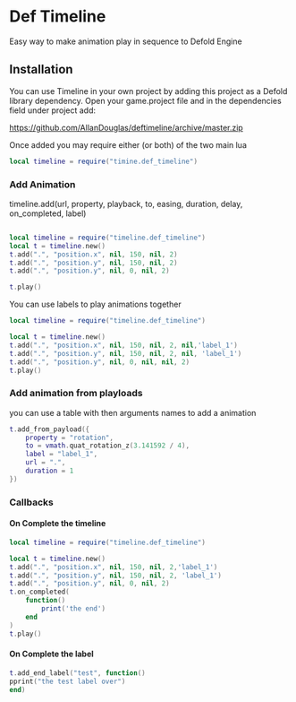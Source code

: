 # Def Timeline
Easy way to make animation play in sequence to Defold Engine

## Installation

You can use Timeline in your own project by adding this project as a Defold library dependency. Open your game.project file and in the dependencies field under project add:

https://github.com/AllanDouglas/deftimeline/archive/master.zip

Once added you may require either (or both) of the two main lua

```lua
local timeline = require("timine.def_timeline")
```

### Add Animation

timeline.add(url, property, playback, to, easing, duration, delay, on_completed, label)

```lua

local timeline = require("timeline.def_timeline")
local t = timeline.new()
t.add(".", "position.x", nil, 150, nil, 2)
t.add(".", "position.y", nil, 150, nil, 2)
t.add(".", "position.y", nil, 0, nil, 2)

t.play()
```

You can use labels to play animations together

```lua
local timeline = require("timeline.def_timeline")

local t = timeline.new()
t.add(".", "position.x", nil, 150, nil, 2, nil,'label_1')
t.add(".", "position.y", nil, 150, nil, 2, nil, 'label_1')
t.add(".", "position.y", nil, 0, nil, nil, 2)	
t.play()
```

### Add animation from playloads

you can use a table with then arguments names to add a animation

```lua
t.add_from_payload({
	property = "rotation",
	to = vmath.quat_rotation_z(3.141592 / 4),
	label = "label_1",
	url = ".",
	duration = 1
})

```


### Callbacks
    
#### On Complete the timeline

```lua
local timeline = require("timeline.def_timeline")

local t = timeline.new()
t.add(".", "position.x", nil, 150, nil, 2,'label_1')
t.add(".", "position.y", nil, 150, nil, 2, 'label_1')
t.add(".", "position.y", nil, 0, nil, 2)
t.on_completed(
	function()
		print('the end')
	end
)
t.play()
```
#### On Complete the label

```lua
t.add_end_label("test", function()
pprint("the test label over")
end)
```


